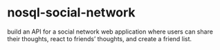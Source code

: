 # nosql-social-network
build an API for a social network web application where users can share their thoughts, react to friends’ thoughts, and create a friend list. 
